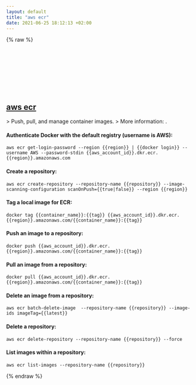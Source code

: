 ```yaml
---
layout: default
title: "aws ecr"
date: 2021-06-25 18:12:13 +02:00
---
```

{% raw %}
<h2 id="aws-ecr">
  <a href="/en/common/aws-ecr.html">aws ecr</a> <a href="#aws-ecr"><svg class="icon">
    <use href="/assets/images/unicode_sprite.svg#link" />
  </svg></a>
</h2>
> Push, pull, and manage container images.
> More information: <https://awscli.amazonaws.com/v2/documentation/api/latest/reference/ecr/index.html>.

#### Authenticate Docker with the default registry (username is AWS):
```shell
aws ecr get-login-password --region {{region}} | {{docker login}} --username AWS --password-stdin {{aws_account_id}}.dkr.ecr.{{region}}.amazonaws.com
```
#### Create a repository:
```shell
aws ecr create-repository --repository-name {{repository}} --image-scanning-configuration scanOnPush={{true|false}} --region {{region}}
```
#### Tag a local image for ECR:
```shell
docker tag {{container_name}}:{{tag}} {{aws_account_id}}.dkr.ecr.{{region}}.amazonaws.com/{{container_name}}:{{tag}}
```
#### Push an image to a repository:
```shell
docker push {{aws_account_id}}.dkr.ecr.{{region}}.amazonaws.com/{{container_name}}:{{tag}}
```
#### Pull an image from a repository:
```shell
docker pull {{aws_account_id}}.dkr.ecr.{{region}}.amazonaws.com/{{container_name}}:{{tag}}
```
#### Delete an image from a repository:
```shell
aws ecr batch-delete-image  --repository-name {{repository}} --image-ids imageTag={{latest}}
```
#### Delete a repository:
```shell
aws ecr delete-repository --repository-name {{repository}} --force
```
#### List images within a repository:
```shell
aws ecr list-images --repository-name {{repository}}
```
{% endraw %}